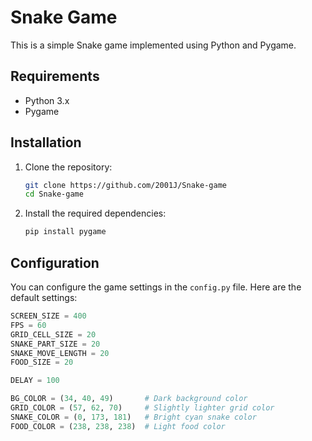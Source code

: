 # Snake Game

This is a simple Snake game implemented using Python and Pygame.

## Requirements

- Python 3.x
- Pygame

## Installation

1. Clone the repository:
    ```sh
    git clone https://github.com/2001J/Snake-game
    cd Snake-game
    ```

2. Install the required dependencies:
    ```sh
    pip install pygame
    ```

## Configuration

You can configure the game settings in the `config.py` file. Here are the default settings:

```python
SCREEN_SIZE = 400
FPS = 60
GRID_CELL_SIZE = 20
SNAKE_PART_SIZE = 20
SNAKE_MOVE_LENGTH = 20
FOOD_SIZE = 20

DELAY = 100

BG_COLOR = (34, 40, 49)       # Dark background color
GRID_COLOR = (57, 62, 70)     # Slightly lighter grid color
SNAKE_COLOR = (0, 173, 181)   # Bright cyan snake color
FOOD_COLOR = (238, 238, 238)  # Light food color
